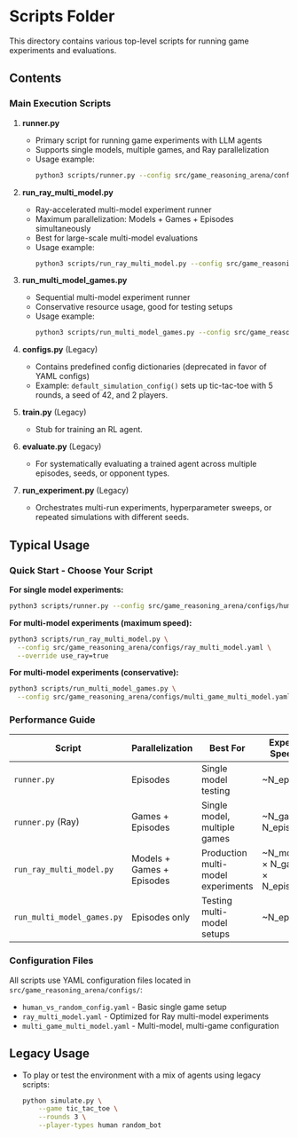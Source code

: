 # Scripts Folder

This directory contains various top-level scripts for running game experiments and evaluations.

## Contents

### Main Execution Scripts

1. **runner.py**
   - Primary script for running game experiments with LLM agents
   - Supports single models, multiple games, and Ray parallelization
   - Usage example:
     ```bash
     python3 scripts/runner.py --config src/game_reasoning_arena/configs/human_vs_random_config.yaml
     ```

2. **run_ray_multi_model.py**
   - Ray-accelerated multi-model experiment runner
   - Maximum parallelization: Models + Games + Episodes simultaneously
   - Best for large-scale multi-model evaluations
   - Usage example:
     ```bash
     python3 scripts/run_ray_multi_model.py --config src/game_reasoning_arena/configs/ray_multi_model.yaml --override use_ray=true
     ```

3. **run_multi_model_games.py**
   - Sequential multi-model experiment runner
   - Conservative resource usage, good for testing setups
   - Usage example:
     ```bash
     python3 scripts/run_multi_model_games.py --config src/game_reasoning_arena/configs/multi_game_multi_model.yaml
     ```



5. **configs.py** (Legacy)
   - Contains predefined config dictionaries (deprecated in favor of YAML configs)
   - Example: `default_simulation_config()` sets up tic-tac-toe with 5 rounds, a seed of 42, and 2 players.

6. **train.py** (Legacy)
   - Stub for training an RL agent.

7. **evaluate.py** (Legacy)
   - For systematically evaluating a trained agent across multiple episodes, seeds, or opponent types.

8. **run_experiment.py** (Legacy)
   - Orchestrates multi-run experiments, hyperparameter sweeps, or repeated simulations with different seeds.

## Typical Usage

### Quick Start - Choose Your Script

**For single model experiments:**
```bash
python3 scripts/runner.py --config src/game_reasoning_arena/configs/human_vs_random_config.yaml
```

**For multi-model experiments (maximum speed):**
```bash
python3 scripts/run_ray_multi_model.py \
  --config src/game_reasoning_arena/configs/ray_multi_model.yaml \
  --override use_ray=true
```

**For multi-model experiments (conservative):**
```bash
python3 scripts/run_multi_model_games.py \
  --config src/game_reasoning_arena/configs/multi_game_multi_model.yaml
```

### Performance Guide

| Script | Parallelization | Best For | Expected Speedup |
|--------|----------------|----------|------------------|
| `runner.py` | Episodes | Single model testing | ~N_episodes |
| `runner.py` (Ray) | Games + Episodes | Single model, multiple games | ~N_games × N_episodes |
| `run_ray_multi_model.py` | Models + Games + Episodes | Production multi-model experiments | ~N_models × N_games × N_episodes |
| `run_multi_model_games.py` | Episodes only | Testing multi-model setups | ~N_episodes |

### Configuration Files

All scripts use YAML configuration files located in `src/game_reasoning_arena/configs/`:

- `human_vs_random_config.yaml` - Basic single game setup
- `ray_multi_model.yaml` - Optimized for Ray multi-model experiments
- `multi_game_multi_model.yaml` - Multi-model, multi-game configuration

## Legacy Usage

- To play or test the environment with a mix of agents using legacy scripts:
  ```bash
  python simulate.py \
      --game tic_tac_toe \
      --rounds 3 \
      --player-types human random_bot
